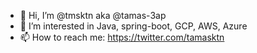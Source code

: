 - 👋 Hi, I’m @tmsktn aka @tamas-3ap
- 👀 I’m interested in Java, spring-boot, GCP, AWS, Azure
- 📫 How to reach me: https://twitter.com/tamasktn

<!---
tmsktn/tmsktn is a ✨ special ✨ repository because its `README.md` (this file) appears on your GitHub profile.
You can click the Preview link to take a look at your changes.
--->
